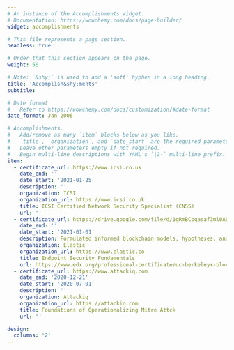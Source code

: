 ```yaml
---
# An instance of the Accomplishments widget.
# Documentation: https://wowchemy.com/docs/page-builder/
widget: accomplishments

# This file represents a page section.
headless: true

# Order that this section appears on the page.
weight: 50

# Note: `&shy;` is used to add a 'soft' hyphen in a long heading.
title: 'Accomplish&shy;ments'
subtitle:

# Date format
#   Refer to https://wowchemy.com/docs/customization/#date-format
date_format: Jan 2006

# Accomplishments.
#   Add/remove as many `item` blocks below as you like.
#   `title`, `organization`, and `date_start` are the required parameters.
#   Leave other parameters empty if not required.
#   Begin multi-line descriptions with YAML's `|2-` multi-line prefix.
item:
  - certificate_url: https://www.icsi.co.uk
    date_end: ''
    date_start: '2021-01-25'
    description: ''
    organization: ICSI
    organization_url: https://www.icsi.co.uk
    title: ICSI Certified Network Security Specialist (CNSS)
    url: ''
  - certificate_url: https://drive.google.com/file/d/1gRmBCoqasaf3ml0ABwzawBjtbLwsWkWw/view?usp=sharing
    date_end: ''
    date_start: '2021-01-01'
    description: Formulated informed blockchain models, hypotheses, and use cases.
    organization: Elastic
    organization_url: https://www.elastic.co
    title: Endpoint Security Fundamentals
    url: https://www.edx.org/professional-certificate/uc-berkeleyx-blockchain-fundamentals
  - certificate_url: https://www.attackiq.com
    date_end: '2020-12-21'
    date_start: '2020-07-01'
    description: ''
    organization: Attackiq
    organization_url: https://attackiq.com
    title: Foundations of Operationalizing Mitre Attck
    url: ''

design:
  columns: '2'
---
```

